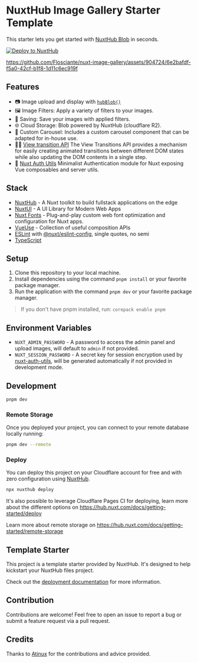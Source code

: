 # NuxtHub Image Gallery Starter Template

This starter lets you get started with [NuxtHub Blob](https://hub.nuxt.com/docs/storage/blob) in seconds.

[![Deploy to NuxtHub](https://hub.nuxt.com/button.svg)](https://admin.hub.nuxt.com/new?template=image-gallery)

https://github.com/Flosciante/nuxt-image-gallery/assets/904724/6e2bafdf-f5a0-42cf-b1f8-1d11c6ec919f

## Features

- 📷 Image upload and display with [`hubBlob()`](http://hub.nuxt.com/docs/storage/blob)
- 🖼️ Image Filters: Apply a variety of filters to your images.
- 💾 Saving: Save your images with applied filters.
- 🌐 Cloud Storage: Blob powered by NuxtHub (cloudflare R2).
- 🎠 Custom Carousel: Includes a custom carousel component that can be adapted for in-house use.
- 🏃🏻 [View transition API](https://developer.chrome.com/docs/web-platform/view-transitions) The View Transitions API provides a mechanism for easily creating animated transitions between different DOM states while also updating the DOM contents in a single step.
- 🔑 [Nuxt Auth Utils](https://github.com/Atinux/nuxt-auth-utils) Minimalist Authentication module for Nuxt exposing Vue composables and server utils.

## Stack

- [NuxtHub](https://hub.nuxt.com) - A Nuxt toolkit to build fullstack applications on the edge
- [NuxtUI](https://ui.nuxt.com/getting-started) - A UI Library for Modern Web Apps
- [Nuxt Fonts](https://github.com/nuxt/fonts) - Plug-and-play custom web font optimization and configuration for Nuxt apps.
- [VueUse](https://github.com/antfu/vueuse) - Collection of useful composition APIs
- [ESLint](https://eslint.org/) with [@nuxt/eslint-config](https://github.com/nuxt/eslint), single quotes, no semi
- [TypeScript](https://www.typescriptlang.org/)

## Setup

1. Clone this repository to your local machine.
2. Install dependencies using the command `pnpm install` or your favorite package manager.
3. Run the application with the command `pnpm dev` or your favorite package manager.

> If you don't have pnpm installed, run: `corepack enable pnpm`

## Environment Variables

- `NUXT_ADMIN_PASSWORD` - A password to access the admin panel and upload images, will default to `admin` if not provided.
- `NUXT_SESSION_PASSWORD` - A secret key for session encryption used by [nuxt-auth-utils](https://github.com/Atinux/nuxt-auth-utils), will be generated automatically if not provided in development mode.

## Development

```bash
pnpm dev
```

### Remote Storage

Once you deployed your project, you can connect to your remote database locally running:

```bash
pnpm dev --remote
```

### Deploy

You can deploy this project on your Cloudflare account for free and with zero configuration using [NuxtHub](https://hub.nuxt.com).

```bash
npx nuxthub deploy
```

It's also possible to leverage Cloudflare Pages CI for deploying, learn more about the different options on https://hub.nuxt.com/docs/getting-started/deploy

Learn more about remote storage on https://hub.nuxt.com/docs/getting-started/remote-storage

## Template Starter

This project is a template starter provided by NuxtHub. It's designed to help kickstart your NuxtHub files project.

Check out the [deployment documentation](https://hub.nuxt.com/docs/getting-started/deploy) for more information.

## Contribution

Contributions are welcome! Feel free to open an issue to report a bug or submit a feature request via a pull request.

## Credits

Thanks to [Atinux](https://github.com/Atinux) for the contributions and advice provided.

